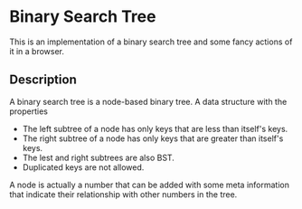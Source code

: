 # Binary Search Tree
This is an implementation of a binary search tree and some fancy actions of it in a browser.

## Description
  A binary search tree is a node-based binary tree. A data
  structure with the properties
  
* The left subtree of a node has only keys that are less than itself's keys.
* The right subtree of a node has only keys that are greater than itself's keys.
* The lest and right subtrees are also BST.
* Duplicated keys are not allowed.
 
 A node is actually a number that can be added with some meta information that indicate their relationship with other numbers in the tree.
